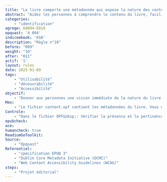```yaml
---
title: "Le livre comporte une métadonnée qui expose la nature des contenus"
abstract: "Aidez les personnes à comprendre le contenu du livre, facilitez-leur la recherche et la découverte, améliorez l'accessibilité et la gestion des bibliothèques numériques."
categories: 
    - "identification"
agrege: O4094-E010
opquast: '4 094'
indiceebook: '010'
description: "Règle n°10"
before: "009"
weight: "10"
after: "011"
actif: '1'
layout: rules
date: 2025-01-09
tags: 
    - "Utilisabilité"
    - "découvrabilité"
    - "Accessibilité"
objectif: 
    - "Donner aux personnes une vision immédiate de la nature du livre et des contenus proposés."
Meo: 
    - "Le fichier content.opf contient les métadonnées du livre. Vous devez ajouter une balise `dc:description` dans la section des métadonnées pour inclure une description."
Controle: 
    - "Dans le fichier OPF&nbsp;: Vérifier la présence et la pertinence de la métadonnée  `dc:description`."
epubcheck: 
ace: 
humancheck: true
ReadiumGoToolkit: 
Source: 
    - "Opquast"
Referentiel: 
    - "spécification EPUB 3"
    - "Dublin Core Metadata Initiative (DCMI)"
    - "Web Content Accessibility Guidelines (WCAG)"
steps: 
    - "Projet éditorial"
---
```

